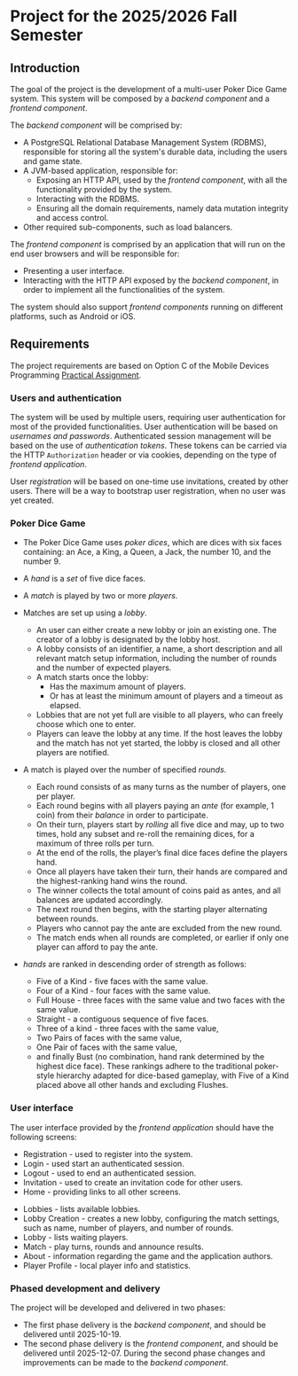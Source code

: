 # Project for the 2025/2026 Fall Semester

## Introduction

The goal of the project is the development of a multi-user Poker Dice Game system.
This system will be composed by a _backend component_ and a _frontend component_.

The _backend component_ will be comprised by:
- A PostgreSQL Relational Database Management System (RDBMS), responsible for storing all the system's durable data, including the users and game state.
- A JVM-based application, responsible for:
    - Exposing an HTTP API, used by the _frontend component_, with all the functionality provided by the system.
    - Interacting with the RDBMS.
    - Ensuring all the domain requirements, namely data mutation integrity and access control.
- Other required sub-components, such as load balancers.

The _frontend component_ is comprised by an application that will run on the end user browsers and will be responsible for:
- Presenting a user interface.
- Interacting with the HTTP API exposed by the _backend component_, in order to implement all the functionalities of the system.

The system should also support _frontend components_ running on different platforms, such as Android or iOS.

## Requirements

The project requirements are based on Option C of the Mobile Devices Programming [Practical Assignment](https://github.com/isel-leic-pdm/2526i/blob/main/assignments/PDM-2526-1_Option_C.pdf).

### Users and authentication

The system will be used by multiple users, requiring user authentication for most of the provided functionalities.
User authentication will be based on _usernames and passwords_. 
Authenticated session management will be based on the use of _authentication tokens_.
These tokens can be carried via the HTTP `Authorization` header or via cookies, depending on the type of _frontend application_.

User _registration_ will be based on one-time use invitations, created by other users.
There will be a way to bootstrap user registration, when no user was yet created.

### Poker Dice Game

- The Poker Dice Game uses _poker dices_, which are dices with six faces containing: an Ace, a King, a Queen, a Jack, the number 10, and the number 9.
- A _hand_ is a _set_ of five dice faces. 
- A _match_ is played by two or more _players_.
- Matches are set up using a _lobby_. 
    - An user can either create a new lobby or join an existing one. The creator of a lobby is designated by the lobby host.
    - A lobby consists of an identifier, a name, a short description and all relevant match setup information, including the 
number of rounds and the number of expected players.
    - A match starts once the lobby:
        - Has the maximum amount of players.
        - Or has at least the minimum amount of players and a timeout as elapsed.
    - Lobbies that are not yet full are visible to all players, who can freely choose which one to enter. 
    - Players can leave the lobby at any time. If the host leaves the lobby and the match has not yet started, the lobby is closed and all other players are notified. 
- A match is played over the number of specified _rounds_.  
    - Each round consists of as many turns as the number of players, one per player.
    - Each round begins with all players paying an _ante_ (for example, 1 coin) from their _balance_ in order to participate. 
    - On their turn, players start by _rolling_ all five dice and may, up to two times, hold any subset and re-roll the remaining dices, for a maximum of three rolls per turn. 
    - At the end of the rolls, the player’s final dice faces define the players hand. 
    - Once all players have taken their turn, their hands are compared and the highest-ranking hand wins the round. 
    - The winner collects the total amount of coins paid as antes, and all balances are updated accordingly. 
    - The next round then begins, with the starting player alternating between rounds. 
    - Players who cannot pay the ante are excluded from the new round. 
    - The match ends when all rounds are completed, or earlier if only one player can afford to pay the ante. 

- _hands_ are ranked in descending order of strength as follows: 
    - Five of a Kind - five faces with the same value.
    - Four of a Kind - four faces with the same value.
    - Full House - three faces with the same value and two faces with the same value. 
    - Straight - a contiguous sequence of five faces. 
    - Three of a kind - three faces with the same value,  
    - Two Pairs of faces with the same value,  
    - One Pair of faces with the same value,  
    - and finally Bust (no combination, hand rank determined by the highest dice face). These rankings adhere to the traditional poker-style hierarchy adapted for dice-based gameplay, with Five of a Kind placed above all other hands and excluding Flushes.

### User interface

The user interface provided by the _frontend application_ should have the following screens:

- Registration - used to register into the system.
- Login - used start an authenticated session.
- Logout - used to end an authenticated session.
- Invitation - used to create an invitation code for other users.
- Home - providing links to all other screens.
* Lobbies - lists available lobbies.
* Lobby Creation - creates a new lobby, configuring the match settings, such as name, number of players, and number of rounds.
* Lobby - lists waiting players.
* Match - play turns, rounds and announce results.
* About - information regarding the game and the application authors.
* Player Profile - local player info and statistics.

### Phased development and delivery

The project will be developed and delivered in two phases:
- The first phase delivery is the _backend component_, and should be delivered until 2025-10-19.
- The second phase delivery is the _frontend component_, and should be delivered until 2025-12-07. During the second phase changes and improvements can be made to the _backend component_.
